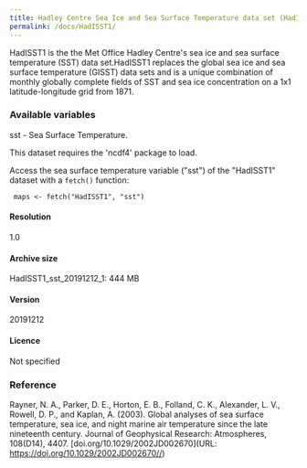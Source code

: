 ```yaml
---
title: Hadley Centre Sea Ice and Sea Surface Temperature data set (HadISST1)
permalink: /docs/HadISST1/
---
```

HadISST1 is the the Met Office Hadley Centre's sea ice and sea surface temperature (SST) data set.HadISST1 replaces the global sea ice and sea surface temperature (GISST) data sets and is a unique combination of monthly globally complete fields of SST and sea ice concentration on a 1x1 latitude-longitude grid from 1871.



### Available variables 

sst - Sea Surface Temperature.

This dataset requires the 'ncdf4' package to load.

Access the sea surface temperature variable ("sst") of the "HadISST1" dataset with a `fetch()` function:

```{r}
 maps <- fetch("HadISST1", "sst")

```


#### Resolution 

1.0

#### Archive size

HadISST1_sst_20191212_1: 444 MB

#### Version

20191212

#### Licence


Not specified



### Reference

Rayner, N. A., Parker, D. E., Horton, E. B., Folland, C. K., Alexander, L. V., Rowell, D. P., and Kaplan, A. (2003). Global analyses of sea surface temperature, sea ice, and night marine air temperature since the late nineteenth century. Journal of Geophysical Research: Atmospheres, 108(D14), 4407. [doi.org/10.1029/2002JD002670](URL: https://doi.org/10.1029/2002JD002670//)
